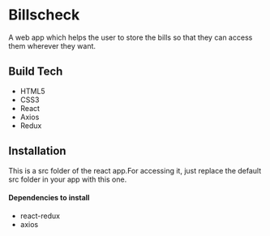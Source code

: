 # Billscheck

A web app which helps the user to store the bills so that they can access them wherever they want.

## Build Tech

- HTML5
- CSS3
- React
- Axios
- Redux


## Installation

This is a src folder of the react app.For accessing it, just replace the default src folder in your app with this one.

#### Dependencies to install
- react-redux
- axios
